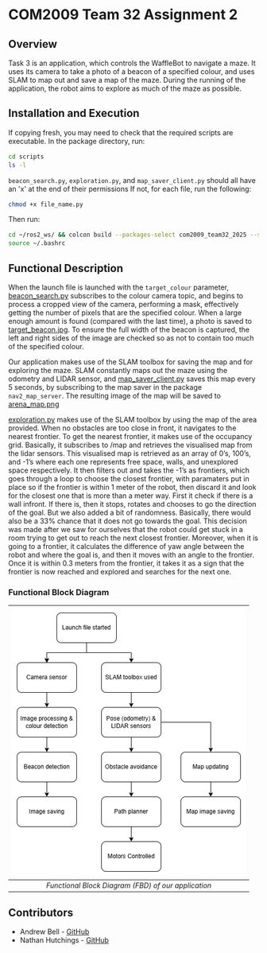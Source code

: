 # COM2009 Team 32 Assignment 2

## Overview
Task 3 is an application, which controls the WaffleBot to navigate a maze. It uses its camera to take a photo of a beacon of a specified colour, and uses SLAM to map out and save a map of the maze. During the running of the application, the robot aims to explore as much of the maze as possible.

## Installation and Execution
If copying fresh, you may need to check that the required scripts are executable. In the package directory, run:
```bash
cd scripts
ls -l
```
`beacon_search.py`, `exploration.py`, and `map_saver_client.py` should all have an 'x' at the end of their permissions
If not, for each file, run the following:
```bash
chmod +x file_name.py
```
Then run:
```bash
cd ~/ros2_ws/ && colcon build --packages-select com2009_team32_2025 --symlink-install
source ~/.bashrc
```

## Functional Description
When the launch file is launched with the `target_colour` parameter, [beacon_search.py](scripts/beacon_search.py) subscribes to the colour camera topic, and begins to process a cropped view of the camera, performing a mask, effectively getting the number of pixels that are the specified colour. When a large enough amount is found (compared with the last time), a photo is saved to [target_beacon.jpg](snaps/target_beacon.jpg). To ensure the full width of the beacon is captured, the left and right sides of the image are checked so as not to contain too much of the specified colour.

Our application makes use of the SLAM toolbox for saving the map and for exploring the maze. SLAM constantly maps out the maze using the odometry and LIDAR sensor, and [map_saver_client.py](scripts/map_saver_client.py) saves this map every 5 seconds, by subscribing to the map saver in the package `nav2_map_server`. The resulting image of the map will be saved to [arena_map.png](maps/arena_map.png)

[exploration.py](scripts/exploration.py) makes use of the SLAM toolbox by using the map of the area provided. When no obstacles are too close in front, it navigates to the nearest frontier. To get the nearest frontier, it makes use of the occupancy grid. Basically, it subscribes to /map and retrieves the visualised map from the lidar sensors. This visualised map is retrieved as an array of 0’s, 100’s, and -1’s where each one represents free space, walls, and unexplored space respectively. It then filters out and takes the -1’s as frontiers, which goes through a loop to choose the closest frontier, with paramaters put in place so if the frontier is within 1 meter of the robot, then discard it and look for the closest one that is more than a meter way. First it check if there is a wall infront. If there is, then it stops, rotates and chooses to go the direction of the goal. But we also added a bit of randomness. Basically, there would also be a 33% chance that it does not go towards the goal. This decision was made after we saw for ourselves that the robot could get stuck in a room trying to get out to reach the next closest frontier. Moreover, when it is going to a frontier, it calculates the difference of yaw angle between the robot and where the goal is, and then it moves with an angle to the frontier. Once it is within 0.3 meters from the frontier, it takes it as a sign that the frontier is now reached and explored and searches for the next one.

### Functional Block Diagram
| ![Image of FBD](/FBD.png) |
| :--: |
| *Functional Block Diagram (FBD) of our application* |

## Contributors
* Andrew Bell - [GitHub](https://github.com/AndrewBell49)
* Nathan Hutchings - [GitHub](https://github.com/NathanHuttch)
